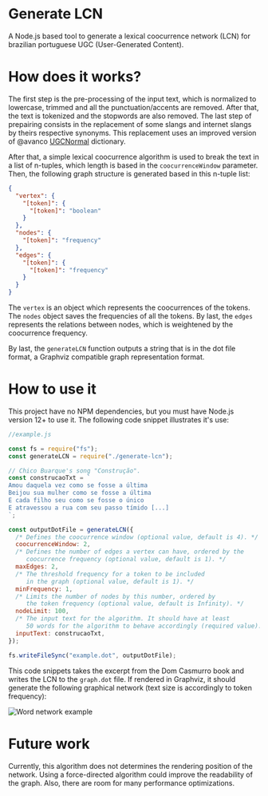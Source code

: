 # Generate LCN

A Node.js based tool to generate a lexical coocurrence network (LCN) for brazilian portuguese UGC (User-Generated Content).

# How does it works?

The first step is the pre-processing of the input text, which is normalized to lowercase, trimmed and all the punctuation/accents are removed. After that, the text is tokenized and the stopwords are also removed. The last step of prepairing consists in the replacement of some slangs and internet slangs by theirs respective synonyms. This replacement uses an improved version of @avanco [UGCNormal](https://github.com/avanco/UGCNormal) dictionary.

After that, a simple lexical coocurrence algorithm is used to break the text in a list of n-tuples, which length is based in the `coocurrenceWindow` parameter. Then, the following graph structure is generated based in this n-tuple list:

```json
{
  "vertex": {
    "[token]": {
      "[token]": "boolean"
    }
  },
  "nodes": {
    "[token]": "frequency"
  },
  "edges": {
    "[token]": {
      "[token]": "frequency"
    }
  }
}
```

The `vertex` is an object which represents the coocurrences of the tokens. The `nodes` object saves the frequencies of all the tokens. By last, the `edges` represents the relations between nodes, which is weightened by the coocurrence frequency.

By last, the `generateLCN` function outputs a string that is in the dot file format, a Graphviz compatible graph representation format.

# How to use it

This project have no NPM dependencies, but you must have Node.js version 12+ to use it. The following code snippet illustrates it's use:

```javascript
//example.js

const fs = require("fs");
const generateLCN = require("./generate-lcn");

// Chico Buarque's song "Construção".
const construcaoTxt = `
Amou daquela vez como se fosse a última
Beijou sua mulher como se fosse a última
E cada filho seu como se fosse o único
E atravessou a rua com seu passo tímido [...]
`;

const outputDotFile = generateLCN({
  /* Defines the coocurrence window (optional value, default is 4). */
  coocurrenceWindow: 2,
  /* Defines the number of edges a vertex can have, ordered by the
     coocurrence frequency (optional value, default is 1). */
  maxEdges: 2,
  /* The threshold frequency for a token to be included
     in the graph (optional value, default is 1). */
  minFrequency: 1,
  /* Limits the number of nodes by this number, ordered by
     the token frequency (optional value, default is Infinity). */
  nodeLimit: 100,
  /* The input text for the algorithm. It should have at least
     50 words for the algorithm to behave accordingly (required value). */
  inputText: construcaoTxt,
});

fs.writeFileSync("example.dot", outputDotFile);
```

This code snippets takes the excerpt from the Dom Casmurro book and writes the LCN to the `graph.dot` file. If rendered in Graphviz, it should generate the following graphical network (text size is accordingly to token frequency):

![Word network example](https://gitlab.com/egvelho/text-network-pt-br-ugc/-/raw/main/example.png "Word network example")

# Future work

Currently, this algorithm does not determines the rendering position of the network. Using a force-directed algorithm could improve the readability of the graph. Also, there are room for many performance optimizations.
